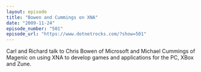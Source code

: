 ```yaml
---
layout: episode
title: "Bowen and Cummings on XNA"
date: "2009-11-24"
episode_number: "501"
episode_url: "https://www.dotnetrocks.com/?show=501"
---
```


Carl and Richard talk to Chris Bowen of Microsoft and Michael Cummings of Magenic on using XNA to develop games and applications for the PC, XBox and Zune.
